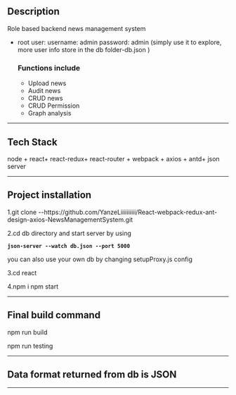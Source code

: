 <h2>Description</h2>
<p>Role based backend news management system</p>
<ul>
 <li>root user: username: admin  password: admin (simply use it to explore, more user info store in the db folder-db.json )</li>
   <h3>Functions include</h3>
  <ul>
    <li>
     Upload news
  </li>
      <li>
     Audit news
  </li>
      <li>
     CRUD news
  </li>
      <li>
    CRUD  Permission
  </li>
    <li>
    Graph analysis
  </li>
   </li>
   
  </ul>
</ul>
<hr>
<h2>Tech Stack</h2>
<p>node + react+ react-redux+ react-router + webpack + axios + antd+ json server</p>
<hr>
<h2>Project installation</h2>
<p>1.git clone --https://github.com/YanzeLiiiiiiiiii/React-webpack-redux-ant-design-axios-NewsManagementSystem.git </p>
<p>2.cd db directory and start server by using <p><b> 
 
 ``` 
 json-server --watch db.json --port 5000
 ```

</b></p> you can also use your own db by changing setupProxy.js config </p>

 
<p>3.cd react </p>
<p>4.npm i  npm start</p>
<hr>
<h2>Final build command </h2>
<p>npm run build </p>
<p>npm run testing</p>
<hr>
<h2>Data format returned from db is JSON </h2>
<hr>
